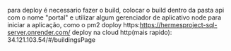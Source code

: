 para deploy é necessario fazer o build, colocar o build dentro da pasta api com o nome "portal" e utilizar algum gerenciador de aplicativo node para iniciar a aplicação, como o pm2
doploy https:https://hermesproject-sql-server.onrender.com/
deploy na cloud http(mais rapido): 34.121.103.54/#/buildingsPage
